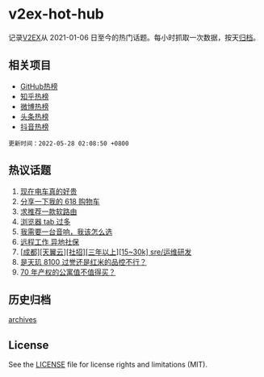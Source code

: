 # v2ex-hot-hub

 记录[V2EX](https://www.v2ex.com/)从 2021-01-06 日至今的热门话题。每小时抓取一次数据，按天[归档](archives)。
 
 ## 相关项目

- [GitHub热榜](https://github.com/snaildev/github-hot-hub)
- [知乎热榜](https://github.com/snaildev/zhihu-hot-hub)
- [微博热榜](https://github.com/snaildev/weibo-hot-hub)
- [头条热榜](https://github.com/snaildev/toutiao-hot-hub)
- [抖音热榜](https://github.com/snaildev/douyin-hot-hub)


 `更新时间：2022-05-28 02:08:50 +0800`

## 热议话题

1. [现在电车真的好贵](https://www.v2ex.com/t/855591)
1. [分享一下我的 618 购物车](https://www.v2ex.com/t/855668)
1. [求推荐一款软路由](https://www.v2ex.com/t/855585)
1. [浏览器 tab 过多](https://www.v2ex.com/t/855608)
1. [我需要一台音响，我该怎么选](https://www.v2ex.com/t/855578)
1. [远程工作 异地社保](https://www.v2ex.com/t/855581)
1. [[成都][天翼云][社招][三年以上][15~30k] sre/运维研发](https://www.v2ex.com/t/855655)
1. [是天玑 8100 过誉还是红米的品控不行？](https://www.v2ex.com/t/855624)
1. [70 年产权的公寓值不值得买？](https://www.v2ex.com/t/855694)

## 历史归档

[archives](archives)

## License

See the [LICENSE](LICENSE) file for license rights and limitations (MIT).
